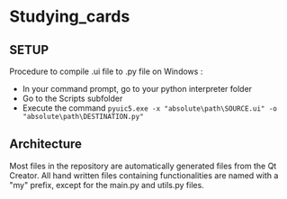 # Studying_cards

## SETUP
Procedure to compile .ui file to .py file on Windows : 
* In your command prompt, go to your python interpreter folder
* Go to the Scripts subfolder
* Execute the command `pyuic5.exe -x "absolute\path\SOURCE.ui" -o "absolute\path\DESTINATION.py"`

## Architecture
Most files in the repository are automatically generated files from the Qt Creator. All hand written files containing functionalities are named with a "my" prefix, except for the main.py and utils.py files. 